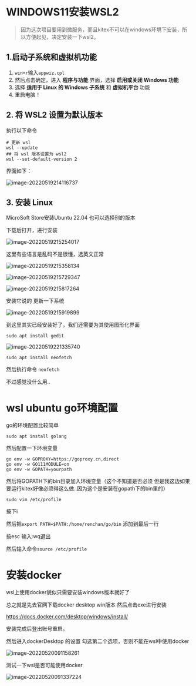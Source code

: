 # WINDOWS11安装WSL2

> 因为这次项目要用到微服务，而且kitex不可以在windows环境下安装，所以方便起见，决定安装一下wsl2。

## 1.启动子系统和虚拟机功能

1. `win+r`输入`appwiz.cpl`
2. 然后点击确定，进入 **程序与功能** 界面，选择 **启用或关闭 Windows 功能**
3. 选择 **适用于 Linux 的 Windows 子系统** 和 **虚拟机平台** 功能
4. 重启电脑！

## 2. 将 WSL2 设置为默认版本

执行以下命令

```
# 更新 wsl
wsl --update
## 将 wsl 版本设置为 wsl2
wsl --set-default-version 2
```

界面如下：

![image-20220519214116737](C:\Users\10441\AppData\Roaming\Typora\typora-user-images\image-20220519214116737.png)

## 3. 安装 Linux

MicroSoft Store安装Ubuntu 22.04 也可以选择别的版本

下载后打开，进行安装

![image-20220519215254017](C:\Users\10441\AppData\Roaming\Typora\typora-user-images\image-20220519215254017.png)

这里有些语言是乱码不是很懂，选英文正常

![image-20220519215358134](C:\Users\10441\AppData\Roaming\Typora\typora-user-images\image-20220519215358134.png)

![image-20220519215729347](C:\Users\10441\AppData\Roaming\Typora\typora-user-images\image-20220519215729347.png)

![image-20220519215817264](C:\Users\10441\AppData\Roaming\Typora\typora-user-images\image-20220519215817264.png)

安装它说的 更新一下系统

![image-20220519215919899](C:\Users\10441\AppData\Roaming\Typora\typora-user-images\image-20220519215919899.png)

到这里其实已经安装好了，我们还需要为其使用图形化界面

`sudo apt install gedit`

![image-20220519221335740](C:\Users\10441\AppData\Roaming\Typora\typora-user-images\image-20220519221335740.png)

`sudo apt install neofetch`

然后执行命令 `neofetch`

不过感觉没什么用..

# wsl ubuntu go环境配置

go的环境配置比较简单

`sudo apt install golang`

然后配置一下环境变量

```
go env -w GOPROXY=https://goproxy.cn,direct
go env -w GO111MODULE=on
go env -w GOPATH=yourpath
```

然后将GOPATH下的bin目录加入环境变量（这个不知道是否必须 但是我这边如果要运行kitex好像必须得这么做..因为这个是安装在gopath下的bin里的）

`sudo vim /etc/profile`

按下i

然后把`export PATH=$PATH:/home/renchan/go/bin` 添加到最后一行

按esc 输入:wq退出

然后输入命令`source /etc/profile`

# 安装docker 

wsl上使用docker貌似只需要安装windows版本就好了

总之就是先去官网下载docker desktop win版本 然后点击exe进行安装

https://docs.docker.com/desktop/windows/install/

安装完成后登出账号重启。

然后进入dockerDesktop 的设置 勾选第二个选项，否则不能在wsl中使用docker

![image-20220520091158261](C:\Users\10441\AppData\Roaming\Typora\typora-user-images\image-20220520091158261.png)

测试一下wsl是否可能使用docker

![image-20220520091337224](C:\Users\10441\AppData\Roaming\Typora\typora-user-images\image-20220520091337224.png)
